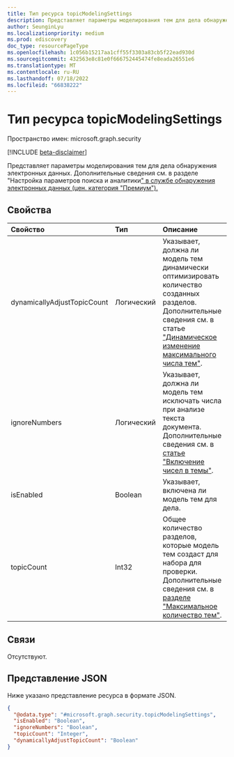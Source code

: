 ```yaml
---
title: Тип ресурса topicModelingSettings
description: Представляет параметры моделирования тем для дела обнаружения электронных данных
author: SeunginLyu
ms.localizationpriority: medium
ms.prod: ediscovery
doc_type: resourcePageType
ms.openlocfilehash: 1c056b15217aa1cff55f3303a83cb5f22ead930d
ms.sourcegitcommit: 432563e8c81e0f666752445474fe8eada26551e6
ms.translationtype: MT
ms.contentlocale: ru-RU
ms.lasthandoff: 07/18/2022
ms.locfileid: "66838222"
---
```

# <a name="topicmodelingsettings-resource-type"></a>Тип ресурса topicModelingSettings

Пространство имен: microsoft.graph.security

[!INCLUDE [beta-disclaimer](../../includes/beta-disclaimer.md)]

Представляет параметры моделирования тем для дела обнаружения электронных данных. Дополнительные сведения см. в разделе "Настройка параметров поиска и аналитики[" в службе обнаружения электронных данных (цен. категория "Премиум").](/microsoft-365/compliance/configure-search-and-analytics-settings-in-advanced-ediscovery)


## <a name="properties"></a>Свойства
|Свойство|Тип|Описание|
|:---|:---|:---|
|dynamicallyAdjustTopicCount|Логический|Указывает, должна ли модель тем динамически оптимизировать количество созданных разделов. Дополнительные сведения см. в статье ["Динамическое изменение максимального числа тем"](/microsoft-365/compliance/configure-search-and-analytics-settings-in-advanced-ediscovery#themes).|
|ignoreNumbers|Логический|Указывает, должна ли модель тем исключать числа при анализе текста документа. Дополнительные сведения см. в [статье "Включение чисел в темы"](/microsoft-365/compliance/configure-search-and-analytics-settings-in-advanced-ediscovery#themes).|
|isEnabled|Boolean|Указывает, включена ли модель тем для дела.|
|topicCount|Int32|Общее количество разделов, которые модель тем создаст для набора для проверки. Дополнительные сведения см. в [разделе "Максимальное количество тем"](/microsoft-365/compliance/configure-search-and-analytics-settings-in-advanced-ediscovery#themes).|

## <a name="relationships"></a>Связи
Отсутствуют.

## <a name="json-representation"></a>Представление JSON
Ниже указано представление ресурса в формате JSON.
<!-- {
  "blockType": "resource",
  "@odata.type": "microsoft.graph.security.topicModelingSettings"
}
-->
``` json
{
  "@odata.type": "#microsoft.graph.security.topicModelingSettings",
  "isEnabled": "Boolean",
  "ignoreNumbers": "Boolean",
  "topicCount": "Integer",
  "dynamicallyAdjustTopicCount": "Boolean"
}
```

